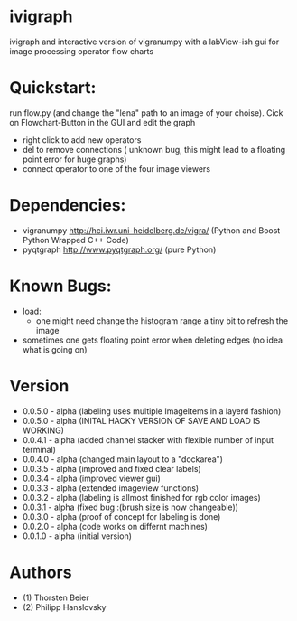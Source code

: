 ivigraph
========

ivigraph and interactive version of vigranumpy with a labView-ish gui for image processing operator  flow charts


Quickstart:
============
run flow.py (and change the "lena" path to an image of your choise).
Cick on Flowchart-Button in the GUI and edit the graph 

- right click to add new operators 
- del to remove connections ( unknown bug, this might lead to a floating point error for huge graphs)
- connect operator to one of the four image viewers


Dependencies:
=============
- vigranumpy   http://hci.iwr.uni-heidelberg.de/vigra/  (Python and Boost Python Wrapped C++ Code)
- pyqtgraph   http://www.pyqtgraph.org/   (pure Python)

Known Bugs:
=============

- load:
	- one might need change the histogram range a tiny bit to
	  refresh the image
- sometimes one gets floating point error when deleting edges (no idea what is going on)

Version
=============

- 0.0.5.0 - alpha  (labeling uses multiple ImageItems in a layerd fashion)
- 0.0.5.0 - alpha  (INITAL HACKY VERSION OF SAVE AND LOAD IS WORKING)
- 0.0.4.1 - alpha  (added channel stacker with flexible number of input terminal)
- 0.0.4.0 - alpha  (changed main layout to a "dockarea")
- 0.0.3.5 - alpha  (improved and fixed clear labels)
- 0.0.3.4 - alpha  (improved viewer gui)
- 0.0.3.3 - alpha  (extended imageview functions)
- 0.0.3.2 - alpha  (labeling is allmost finished for rgb color images)
- 0.0.3.1 - alpha  (fixed bug :(brush size is now changeable))
- 0.0.3.0 - alpha  (proof of concept for labeling is done)
- 0.0.2.0 - alpha  (code works on differnt machines)
- 0.0.1.0 - alpha  (initial version)



Authors
=============
- (1) Thorsten Beier
- (2) Philipp Hanslovsky
